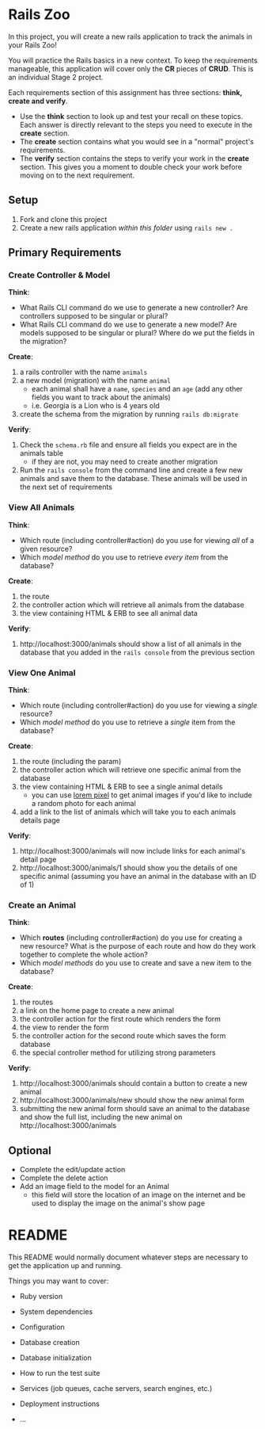 # Rails Zoo
In this project, you will create a new rails application to track the animals in your Rails Zoo!

You will practice the Rails basics in a new context. To keep the requirements manageable, this application will cover only the **CR** pieces of **CRUD**. This is an individual Stage 2 project.

Each requirements section of this assignment has three sections: **think, create and verify**.
- Use the **think** section to look up and test your recall on these topics. Each answer is directly relevant to the steps you need to execute in the **create** section.
- The **create** section contains what you would see in a "normal" project's requirements.
- The **verify** section contains the steps to verify your work in the **create** section. This gives you a moment to double check your work before moving on to the next requirement.



## Setup
1. Fork and clone this project
2. Create a new rails application _within this folder_ using  `rails new .`

## Primary Requirements
### Create Controller & Model
**Think**:
- What Rails CLI command do we use to generate a new controller? Are controllers supposed to be singular or plural?
- What Rails CLI command do we use to generate a new model? Are models supposed to be singular or plural? Where do we put the fields in the migration?

**Create**:
1. a rails controller with the name `animals`
1. a new model (migration) with the name `animal`
    - each animal shall have a `name`, `species` and an `age` (add any other fields you want to track about the animals)
    - i.e. Georgia is a Lion  who is 4 years old
1. create the schema from the migration by running `rails db:migrate`

**Verify**:
1. Check the `schema.rb` file and ensure all fields you expect are in the animals table
    - if they are not, you may need to create another migration
1. Run the `rails console` from the command line and create a few new animals and save them to the database. These animals will be used in the next set of requirements

### View All Animals
**Think**:
- Which route (including controller#action) do you use for viewing _all_ of a given resource?
- Which _model method_ do you use to retrieve _every item_ from the database?

**Create**:
1. the route
1. the controller action which will retrieve all animals from the database
1. the view containing HTML & ERB to see all animal data

**Verify**:
1. http://localhost:3000/animals should show a list of all animals in the database that you added in the `rails console` from the previous section


### View One Animal
**Think**:
- Which route (including controller#action) do you use for viewing a _single_ resource?
- Which _model method_ do you use to retrieve a _single_ item from the database?

**Create**:
1. the route (including the param)
1. the controller action which will retrieve one specific animal from the database
1. the view containing HTML & ERB to see a single animal details
    - you can use [lorem pixel](http://lorempixel.com) to get animal images if you'd like to include a random photo for each animal
1. add a link to the list of animals which will take you to each animals details page

**Verify**:
1. http://localhost:3000/animals will now include links for each animal's detail page
1. http://localhost:3000/animals/1 should show you the details of one specific animal (assuming you have an animal in the database with an ID of 1)

### Create an Animal
**Think**:
- Which **routes** (including controller#action) do you use for creating a new resource? What is the purpose of each route and how do they work together to complete the whole action?
- Which _model methods_ do you use to create and save a new item to the database?

**Create**:
1. the routes
1. a link on the home page to create a new animal
1. the controller action for the first route which renders the form
1. the view to render the form
1. the controller action for the second route which saves the form database
1. the special controller method for utilizing strong parameters

**Verify**:
1. http://localhost:3000/animals should contain a button to create a new animal
1. http://localhost:3000/animals/new should show the new animal form
1. submitting the new animal form should save an animal to the database and show the full list, including the new animal on http://localhost:3000/animals



## Optional
- Complete the edit/update action
- Complete the delete action
- Add an image field to the model for an Animal
  - this field will store the location of an image on the internet and be used to display the image on the animal's show page



# README

This README would normally document whatever steps are necessary to get the
application up and running.

Things you may want to cover:

* Ruby version

* System dependencies

* Configuration

* Database creation

* Database initialization

* How to run the test suite

* Services (job queues, cache servers, search engines, etc.)

* Deployment instructions

* ...

